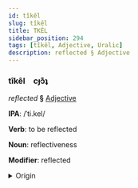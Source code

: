 ```yaml
---
id: tîkêl
slug: tîkêl
title: TKÊL
sidebar_position: 294
tags: [tîkêl, Adjective, Uralic]
description: reflected § Adjective
---
```


### tîkêl&emsp;<span kind="abugida">cɟɔ͊ʇ</span>

*reflected* **§** [Adjective](../../tags/Adjective)

**IPA**: /ˈti.kel/

**Verb**: to be reflected

**Noun**: reflectiveness

**Modifier**: reflected

<details>
    <summary>Origin</summary>
    Hungarian tükör [ˈtykør]<br/>
    <em>Uralic Language Family</em>
</details>
